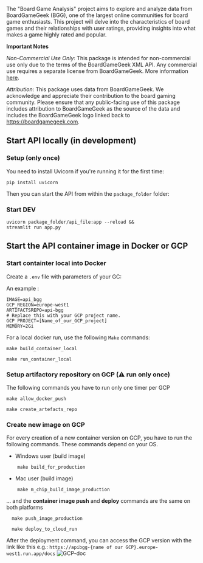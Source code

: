 The "Board Game Analysis" project aims to explore and analyze data from BoardGameGeek (BGG), one of the largest online communities for board game enthusiasts. This project will delve into the characteristics of board games and their relationships with user ratings, providing insights into what makes a game highly rated and popular.


**Important Notes**

*Non-Commercial Use Only*: This package is intended for non-commercial use only due to the terms of the BoardGameGeek XML API. Any commercial use requires a separate license from BoardGameGeek. More information [here](https://boardgamegeek.com/wiki/page/XML_API_Terms_of_Use#).

*Attribution*: This package uses data from BoardGameGeek. We acknowledge and appreciate their contribution to the board gaming community. Please ensure that any public-facing use of this package includes attribution to BoardGameGeek as the source of the data and includes the BoardGameGeek logo linked back to https://boardgamegeek.com.


## Start API locally (in development)

### Setup (only once)
You need to install Uvicorn if you're running it for the first time:
```shell
pip install uvicorn
```

Then you can start the API from within the `package_folder` folder:

### Start DEV 
```shell
uvicorn package_folder/api_file:app --reload &&
streamlit run app.py   
```

## Start the API container image in Docker or GCP

### Start containter local into Docker
Create a `.env` file with parameters of your GC:  

An example :
```properties
IMAGE=api_bgg
GCP_REGION=europe-west1
ARTIFACTSREPO=api-bgg
# Replace this with your GCP project name.
GCP_PROJECT=[Name_of_our_GCP_project]
MEMORY=2Gi
```
For a local docker run, use the following `Make` commands:

```shell
make build_container_local
```
```shell
make run_container_local
```

### Setup artifactory repository on GCP (⚠️ run only once)
The following commands you have to run only one timer per GCP

```shell
make allow_docker_push
```
```shell
make create_artefacts_repo
```

### Create new image on GCP
For every creation of a new container version on GCP, you have to run the following commands.
These commands depend on your OS.

* Windows user (build image)
```shell
    make build_for_production
```

* Mac user (build image)
```shell
    make m_chip_build_image_production
```

... and the **container image push** and **deploy** commands are the same on both platforms

```shell
  make push_image_production
```

```shell
  make deploy_to_cloud_run
```

After the deployment command, you can access the GCP version with the link like this e.g.: `https://apibgg-{name of our GCP}.europe-west1.run.app/docs`
![GCP-doc](/docs/images/gcp-doc.png)
